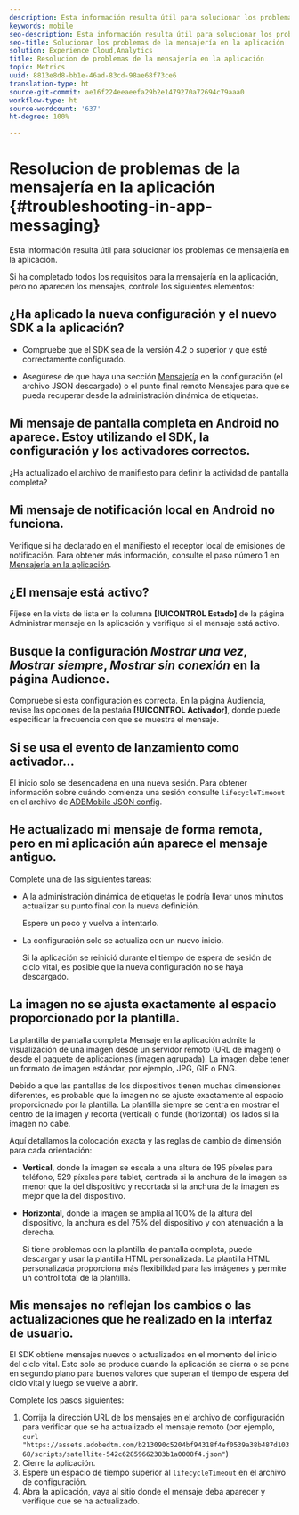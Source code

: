 ```yaml
---
description: Esta información resulta útil para solucionar los problemas de mensajería en la aplicación.
keywords: mobile
seo-description: Esta información resulta útil para solucionar los problemas de mensajería en la aplicación.
seo-title: Solucionar los problemas de la mensajería en la aplicación
solution: Experience Cloud,Analytics
title: Resolucion de problemas de la mensajería en la aplicación
topic: Metrics
uuid: 8813e8d8-bb1e-46ad-83cd-98ae68f73ce6
translation-type: ht
source-git-commit: ae16f224eeaeefa29b2e1479270a72694c79aaa0
workflow-type: ht
source-wordcount: '637'
ht-degree: 100%

---
```



# Resolucion de problemas de la mensajería en la aplicación {#troubleshooting-in-app-messaging}

Esta información resulta útil para solucionar los problemas de mensajería en la aplicación.

Si ha completado todos los requisitos para la mensajería en la aplicación, pero no aparecen los mensajes, controle los siguientes elementos:

## ¿Ha aplicado la nueva configuración y el nuevo SDK a la aplicación?

* Compruebe que el SDK sea de la versión 4.2 o superior y que esté correctamente configurado.

* Asegúrese de que haya una sección [Mensajería](/help/using/in-app-messaging/in-app-messaging.md) en la configuración (el archivo JSON descargado) o el punto final remoto Mensajes para que se pueda recuperar desde la administración dinámica de etiquetas.

## Mi mensaje de pantalla completa en Android no aparece. Estoy utilizando el SDK, la configuración y los activadores correctos.

¿Ha actualizado el archivo de manifiesto para definir la actividad de pantalla completa?

## Mi mensaje de notificación local en Android no funciona.

Verifique si ha declarado en el manifiesto el receptor local de emisiones de notificación. Para obtener más información, consulte el paso número 1 en [Mensajería en la aplicación](/help/android/messaging-main/messaging/messaging.md).

## ¿El mensaje está activo?

Fíjese en la vista de lista en la columna **[!UICONTROL Estado]** de la página Administrar mensaje en la aplicación y verifique si el mensaje está activo.

## Busque la configuración *Mostrar una vez*, *Mostrar siempre*, *Mostrar sin conexión* en la página Audience.

Compruebe si esta configuración es correcta. En la página Audiencia, revise las opciones de la pestaña **[!UICONTROL Activador]**, donde puede especificar la frecuencia con que se muestra el mensaje.

## Si se usa el evento de lanzamiento como activador…

El inicio solo se desencadena en una nueva sesión. Para obtener información sobre cuándo comienza una sesión consulte  `lifecycleTimeout` en el archivo de [ADBMobile JSON config](/help/ios/configuration/json-config/json-config.md).

## He actualizado mi mensaje de forma remota, pero en mi aplicación aún aparece el mensaje antiguo.

Complete una de las siguientes tareas:

* A la administración dinámica de etiquetas le podría llevar unos minutos actualizar su punto final con la nueva definición.

   Espere un poco y vuelva a intentarlo.

* La configuración solo se actualiza con un nuevo inicio.

   Si la aplicación se reinició durante el tiempo de espera de sesión de ciclo vital, es posible que la nueva configuración no se haya descargado.

## La imagen no se ajusta exactamente al espacio proporcionado por la plantilla.

La plantilla de pantalla completa Mensaje en la aplicación admite la visualización de una imagen desde un servidor remoto (URL de imagen) o desde el paquete de aplicaciones (imagen agrupada). La imagen debe tener un formato de imagen estándar, por ejemplo, JPG, GIF o PNG.

Debido a que las pantallas de los dispositivos tienen muchas dimensiones diferentes, es probable que la imagen no se ajuste exactamente al espacio proporcionado por la plantilla. La plantilla siempre se centra en mostrar el centro de la imagen y recorta (vertical) o funde (horizontal) los lados si la imagen no cabe.

Aquí detallamos la colocación exacta y las reglas de cambio de dimensión para cada orientación:

* **Vertical**, donde la imagen se escala a una altura de 195 píxeles para teléfono, 529 píxeles para tablet, centrada si la anchura de la imagen es menor que la del dispositivo y recortada si la anchura de la imagen es mejor que la del dispositivo.

* **Horizontal**, donde la imagen se amplía al 100% de la altura del dispositivo, la anchura es del 75% del dispositivo y con atenuación a la derecha.

   Si tiene problemas con la plantilla de pantalla completa, puede descargar y usar la plantilla HTML personalizada. La plantilla HTML personalizada proporciona más flexibilidad para las imágenes y permite un control total de la plantilla.

## Mis mensajes no reflejan los cambios o las actualizaciones que he realizado en la interfaz de usuario.

El SDK obtiene mensajes nuevos o actualizados en el momento del inicio del ciclo vital. Esto solo se produce cuando la aplicación se cierra o se pone en segundo plano para buenos valores que superan el tiempo de espera del ciclo vital y luego se vuelve a abrir.

Complete los pasos siguientes:

1. Corrija la dirección URL de los mensajes en el archivo de configuración para verificar que se ha actualizado el mensaje remoto (por ejemplo, `curl "https://assets.adobedtm.com/b213090c5204bf94318f4ef0539a38b487d10368/scripts/satellite-542c62859662383b1a0008f4.json"`)
1. Cierre la aplicación.
1. Espere un espacio de tiempo superior al `lifecycleTimeout` en el archivo de configuración.
1. Abra la aplicación, vaya al sitio donde el mensaje deba aparecer y verifique que se ha actualizado.